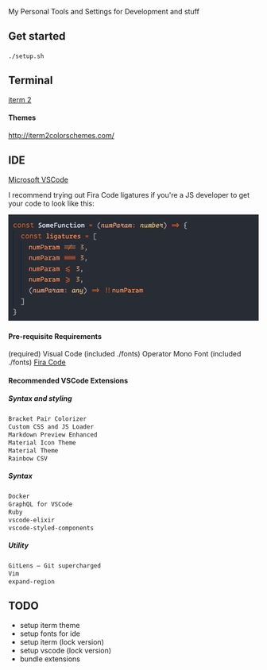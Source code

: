 My Personal Tools and Settings for Development and stuff

## Get started 
`./setup.sh`

## Terminal
[iterm 2](https://www.iterm2.com/downloads.html)

#### Themes
http://iterm2colorschemes.com/

## IDE
[Microsoft VSCode](https://code.visualstudio.com/)

I recommend trying out Fira Code ligatures if you're a JS developer to get your
code to look like this:

![js example](fonts/js_example.png)

#### Pre-requisite Requirements
(required) Visual Code
(included ./fonts) Operator Mono Font
(included ./fonts) [Fira Code](https://github.com/tonsky/FiraCode)

#### Recommended VSCode Extensions

##### Syntax and styling
```
Bracket Pair Colorizer
Custom CSS and JS Loader
Markdown Preview Enhanced
Material Icon Theme
Material Theme
Rainbow CSV
```

##### Syntax
```
Docker
GraphQL for VSCode
Ruby
vscode-elixir
vscode-styled-components
```

##### Utility
```
GitLens — Git supercharged
Vim
expand-region
```

## TODO
- setup iterm theme
- setup fonts for ide
- setup iterm (lock version)
- setup vscode (lock version)
- bundle extensions
